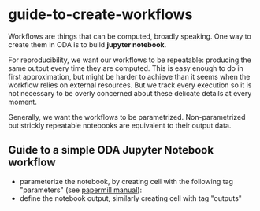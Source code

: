# guide-to-create-workflows

Workflows are things that can be computed, broadly speaking. One way to create them in ODA is to build **jupyter notebook**.

For reproducibility, we want our workflows to be repeatable: producing the same output every time they are computed. 
This is easy enough to do in first approximation, but might be harder to achieve than it seems when the workflow relies on external resources. But we track every execution so it is not necessary to be overly concerned about these delicate details at every moment.

Generally, we want the workflows to be parametrized. Non-parametrized but strickly repeatable notebooks are equivalent to their output data.


## Guide to a simple ODA Jupyter Notebook workflow


* parameterize the notebook, by creating cell with the following tag "parameters" (see [papermill manual]()):
* define the notebook output, similarly creating cell with tag "outputs"
